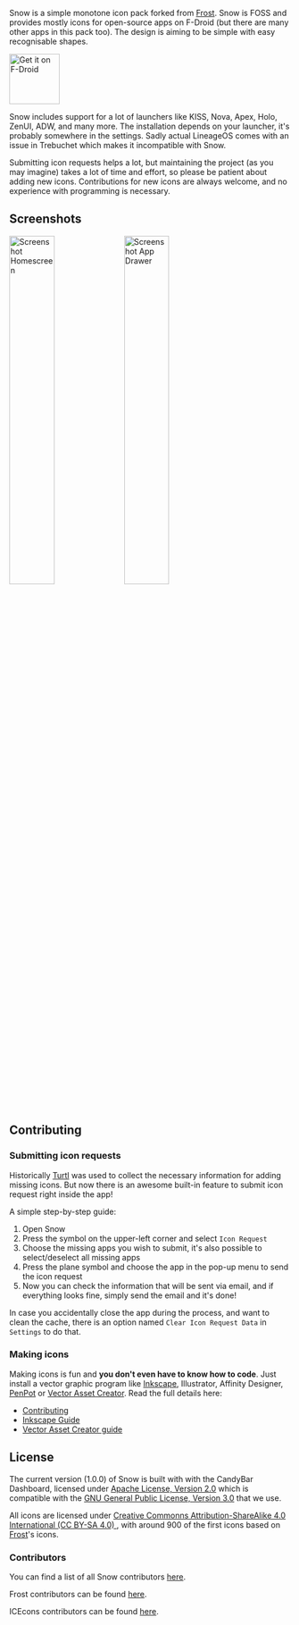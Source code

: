 
Snow is a simple monotone icon pack forked from [Frost](https://github.com/dkanada/frost). Snow is FOSS and provides mostly icons for open-source apps on F-Droid (but there are many other apps in this pack too). The design is aiming to be simple with easy recognisable shapes.

[<img src="https://f-droid.org/badge/get-it-on.png" alt="Get it on F-Droid" height="90">](https://f-droid.org/packages/org.baitmooth.snow)

Snow includes support for a lot of launchers like KISS, Nova, Apex, Holo, ZenUI, ADW, and many more. The installation depends on your launcher, it's probably somewhere in the settings.
Sadly actual LineageOS comes with an issue in Trebuchet which makes it incompatible with Snow.

Submitting icon requests helps a lot, but maintaining the project (as you may imagine) takes a lot of time and effort, so please be patient about adding new icons. Contributions for new icons are always welcome, and no experience with programming is necessary.

## Screenshots

<img src="https://user-images.githubusercontent.com/23211478/147795715-e8146c39-155d-4c7e-b149-90281e59f110.png" alt="Screenshot Homescreen" width="40%"> <img src="https://user-images.githubusercontent.com/23211478/147795701-b09a2084-d317-4323-9ce1-bc25a4539cfc.png" alt="Screenshot App Drawer" width="40%">


## Contributing

### Submitting icon requests

Historically [Turtl](https://f-droid.org/en/packages/org.xphnx.iconsubmit/) was used to collect the necessary information for adding missing icons. But now there is an awesome built-in feature to submit icon request right inside the app!  

A simple step-by-step guide:
1. Open Snow
2. Press the symbol on the upper-left corner and select `Icon Request`
3. Choose the missing apps you wish to submit, it's also possible to select/deselect all missing apps
4. Press the plane symbol and choose the app in the pop-up menu to send the icon request
5. Now you can check the information that will be sent via email, and if everything looks fine, simply send the email and it's done!

In case you accidentally close the app during the process, and want to clean the cache, there is an option named `Clear Icon Request Data` in `Settings` to do that.

### Making icons

Making icons is fun and **you don't even have to know how to code**. Just install a vector graphic program like [Inkscape](https://inkscape.org/en/), Illustrator, Affinity Designer, [PenPot](https://penpot.app/) or [Vector Asset Creator](https://play.google.com/store/apps/details?id=com.inglesdivino.vectorassetcreator). 
Read the full details here: 
- [Contributing](CONTRIBUTING.md)
- [Inkscape Guide](guides/Inkscape_Guide.md)
- [Vector Asset Creator guide](guides/Vector_Asset_Creator.md)

## License

The current version (1.0.0) of Snow is built with with the CandyBar Dashboard, licensed under [Apache License, Version 2.0](https://www.apache.org/licenses/LICENSE-2.0)  which is compatible with the [GNU General Public License, Version 3.0](https://www.gnu.org/licenses/gpl-3.0.en.html) that we use.

All icons are licensed under [Creative Commonns Attribution-ShareAlike 4.0 International (CC BY-SA 4.0) ](https://creativecommons.org/licenses/by-sa/4.0/), with around 900 of the first icons based on [Frost](https://github.com/dkanada/frost)'s icons.

### Contributors

You can find a list of all Snow contributors [here](https://github.com/baitmooth/snow/graphs/contributors).

Frost contributors can be found [here](https://github.com/dkanada/frost/graphs/contributors).

ICEcons contributors can be found [here](https://github.com/1C3/ICEcons/graphs/contributors).
